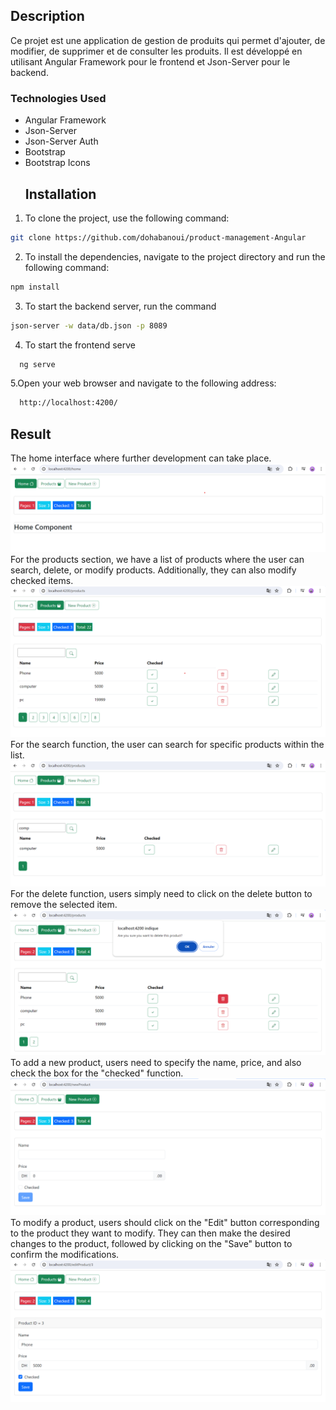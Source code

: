 ## Description 
Ce projet est une application de gestion de produits qui permet d'ajouter, de modifier, de supprimer et de consulter les produits. Il est développé en utilisant Angular Framework pour le frontend et Json-Server pour le backend.
### Technologies Used

- Angular Framework
- Json-Server
- Json-Server Auth
- Bootstrap
- Bootstrap Icons
  ## Installation
1. To clone the project, use the following command:

```bash
git clone https://github.com/dohabanoui/product-management-Angular
```
2. To install the dependencies, navigate to the project directory and run the following command:
```bash
npm install
```
3. To start the backend server, run the command

```bash
json-server -w data/db.json -p 8089  
```
4. To start the frontend serve
 ```bash
   ng serve
```
5.Open your web browser and navigate to the following address:
 ```bash
   http://localhost:4200/
```



## Result 

The home interface where further development can take place.
![](images/0.png)
For the products section, we have a list of products where the user can search, delete, or modify products. Additionally, they can also modify checked items.
![](images/1.png)
For the search function, the user can search for specific products within the list.
![](images/2.png)
For the delete function, users simply need to click on the delete button to remove the selected item.
![](images/delete.png)
To add a new product, users need to specify the name, price, and also check the box for the "checked" function.
![](images/newProduct.png)
To modify a product, users should click on the "Edit" button corresponding to the product they want to modify. They can then make the desired changes to the product, followed by clicking on the "Save" button to confirm the modifications.
![](images/edit.png)

